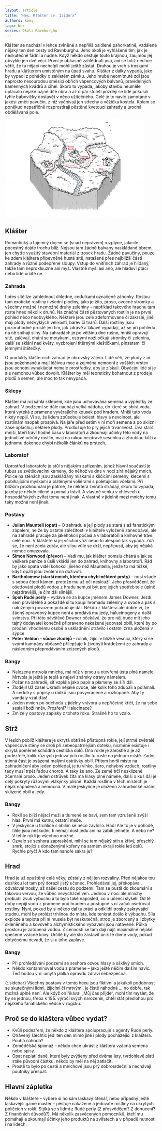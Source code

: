```yaml
---
layout: article
title: "Hex: Klášter sv. Isidora"
authors: komi
tags: hex
series: Okolí Ravnburghu
---
```


Klášter se nachází v lehce zvlněné a nepříliš osídlené pahorkatině, vzdálené nějaký ten den cesty od Ravnburghu. Jeho okolí je vyhlášené tím, jak je neskutečně fádní a nudné. Když někdo cestuje touto krajinou, zaujmou jej obvykle jen dvě věci. První je občasné zahlédnutí psa, ani se totiž nechce věřit, že tu nějací nechcíplí mohli ještě zůstat. Druhou je vrch s troskami hradu a klášterem umístěným na úpatí svahu. Klášter z dálky vypadá, jako by vypadl z pohádky o zakletém zámku. Jeho hrubé neomítnuté zdi jsou naprosto nesourodou směsicí obřích vápencových balvanů, pravidelných kamenných kvádrů a cihel. Skoro to vypadá, jakoby stavbu neuměle uplácalo nějaké bájné dítě obra a až o pár století později se lidé pokusili tyhle bábovičky dostavět v něco užitečného. Celé je to navíc zamotané v jakési změti pavučin, z níž vyčnívají jen střechy a věžička kostela. Kolem se poněkud nepatřičně rozprostírají pěstěné kvetoucí zahrady a úrodná obdělávaná pole.

![](komi-opt.jpg)

## Klášter

Romantický a tajemný dojem se (snad neprávem) rozplyne, jakmile pocestný dojde trochu blíž. Nejsou tam žádné balvany naskládané obrem, jen chytře využitý stavební materiál z trosek hradu. Žádné pavučiny, pouze ke zdem kláštera připevněné husté sítě, natažené přes nejbližší části zahrady a různě podepřené sloupy. Vstup do vnitřních zahrad je hlídaný, takže tam neproklouzne ani myš. Vlastně myši asi ano, ale hladoví ptáci nebo lidé určitě ne.

### Zahrada

I přes sítě lze zahlédnout úhledné, cedulkami označené záhonky. Rostou tam exotické rostliny i všední plodiny, jako je žito, proso, ovocné stromky a všechny možné i nemožné druhy zeleniny – například takového hrachu tam roste hned několik druhů. Na značné části pěstovaných rostlin je na první pohled něco neobvyklého. Některé jsou celé zdeformované či zakrslé, jiné mají plody nezvyklých velikostí, barev či tvarů. Další rostliny jsou pozoruhodné prostě jen tím, jak zdravě a lákavě vypadají, až se při pohledu na ně sbíhají sliny. Na zahradách je po většinu dne rušno, mniši opravují sítě, zalévají, ohání se motykami, ostrými noži očkují stromky či zeleninu, další se sklání nad květy, vyzbrojení titěrnými kleštičkami, pinzetami či jemnými štětečky.

O produkty klášterních zahrad je obrovský zájem. Lidé věří, že plody z ní jsou požehnané a mají léčivou moc a zejména nemocní z vyšších vrstev jsou ochotni vynakládat nemalé prostředky, aby je získali. Obyčejní lidé si je ale nemohou vůbec dovolit. Klášter by měl teoreticky bohatnout z prodeje plodů a semen, ale moc to tak nevypadá.

### Sklepy

Klášter má rozsáhlá sklepení, kde jsou uchovávána semena a výpěstky ze zahrad. V podzemí se dále nachází velká nádoba, do které se sbírá voda, která vytéká z pramene vyvěrajícího kousek pod hradem. Mniši tuto vodu nikdy nepijí. Ví se, že lidem způsobuje bolesti hlavy a nevolnost, ale rostlinám naopak prospívá. Na jaře před setím v ní moří semena a po sklizni zase oplachují některé plody. Prodlužuje to prý jejich trvanlivost. Dva starší mniši, kteří tráví hodně času v laboratoři a zkoumají účinky této vody na jednotlivé odrůdy rostlin, mají na rukou nezdravě seschlou a zhrublou kůži a jednomu dokonce chybí několik článků na prstech.

### Laboratoř

Uprostřed laboratoře je stůl s nějakým zařízením, jehož hlavní součástí je tubus se zvětšovacími kameny, do něhož ve dne v noci zírá nějaký mnich. Police na stěnách jsou zaskládány miskami s klíčícími semeny, klecemi s pobíhajícími myškami a plátěnými voliérami s poletujícími včelami. Při bližším prozkoumání je patrné, že některá zvířata strádají, skoro to vypadá, jakoby je někdo cíleně a pomalu trávil. A vlastně venku v chlévech u hospodářských zvířat tomu není jinak. A vlastně v jídelně mezi mnichy tomu taky možná není jinak.

### Postavy

- __Julian Mauntell (opat)__ – O zahradu a její plody se stará s až fanatickým zápalem, ne že by ostatní záležitosti v klášteře vyloženě zanedbával, ale na zahradě pracuje za jakéhokoli počasí a v laboratoři a knihovně tráví celé noci. V klášteře si jej všichni váží nebo to alespoň tak vypadá. Zdá se, že není zcela zdráv, ale silou vůle se drží, nepřipustí, aby jej nějaká nemoc omezovala.
- __Simon Norwood (převor)__ – Vadí mu, jak klášter pomalu chátrá a jak se veškeré peníze a úsilí vkládá jen do zahrad, knihovny a laboratoří. Rád by jako opata viděl kohokoli jiného než Mauntella, jenže to má těžké, když opati jsou zvoleni na doživotí.
- __Bartholomew (starší mnich, kterému chybí některé prsty)__ – nosí všude s sebou čtecí kámen, protože mu už oči neslouží. Jeho přesvědčení, že ošetřování plodů vodou z hradu nemusí být pro jejich spotřebitele úplně nejzdravější, je čím dál silnější.
- __Špeh Rudé perly__ – vydává se za kupce jménem James Downer. Jezdí sem pravidelně a pokaždé si tu koupí hromadu zeleniny a ovoce a pak s naloženým povozem pokračuje dál. Někdo z kláštera ale dobře ví, že žádný opravdový kupec není a prodává mu jedy, halucinogeny a další svinstva. Při této návštěvě Downer očekává, že pro něj bude mít jeho tajný dodavatel konečně připraveno nakažené jedovaté obilí, které by po prodání vhodnému osobě a uskladnění otrávilo i ostatní zrna uložená v sýpce.
- __Peter Veldon – vůdce zlodějů__ – rolník, žijící v blízké vesnici, který si se svými kumpány občasně přilepšuje k živobytí krádežemi ze zahrady a následným přeprodáváním zcizených plodů.

### Bangy

- Nalezena mrtvola mnicha, má nůž v prsou a otevřená ústa plná námele. Mrtvola je ještě je teplá a nejeví známky otravy námelem.
- Požár na zahradě, síť vzplála jako papír a plameny se šíří dál.
- Zloději! Už zase! Ukradli nějaké ovoce, ale kolik toho zdupali a polámali. A cedulky s popisy u řádků jsou povyvracené a rozkopané. Aby ty vandaly vzal ďas!
- Jeden mnich po odchodu z jídelny vrávorá a nepříčetně křičí, že na sebe seslali boží hněv. Prozření? Halucinace?
- Zmizely opatovy zápisky z tohoto roku. Strašně ho to vzalo.

## Strž

V lesích poblíž kláštera je ukrytá obtížně přístupná rokle, její strmé zvětralé vápencové stěny se drolí při sebeopatrnějším doteku, nicméně existuje i skrytá poměrně schůdná cestička dolů. Dno rokle je zarostlé a je až podezřelé, kolik různých jedovatých rostlin tu roste na jednom místě. Zadní, stinná část je osázená malými ostrůvky obilí. Přitom horší místo na zahradničení aby jeden pohledal, je tu vlhko, šero, nehybný vzduch, rostliny tady musí trpět řadou chorob. A taky že ano. Ze země trčí nesklizené zčernalé proso. Jeden ostrůvek žita má klasy plné námele, další o kus dál je celý pokrytý růžovými vlákýnky plísně. Každá rostlina v těch místech je nějak napadená a nemocná. V malé jeskyňce je uloženo zahradnické náčiní, sklizené obilí a jedy.

### Bangy

- Roklí se blíží nějací muži a tlumeně se baví, sem tam vzrušeně zvýší hlas. První má kutnu, ostatní meče.
- V jeskyňce u truhlice s obilím se něco zavlnilo. Had! Ale to je v pohodě, tihle jsou neškodní, ti nemají dost jedu ani na zabití jehněte. A nebo ne? V téhle rokli je všechno možné.
- Ozvalo se seshora zapraskání, mihl se tam nějaký stín a křivý, přeschlý smrk, stojící s obnaženými kořeny na samém okraji rokle letí dolů. Rychle pryč! A kdo tam nahoře sakra je?

## Hrad

Hrad je už opuštěný celé věky, zůstaly z něj jen rozvaliny. Před nějakou tou desítkou let tam prý dorazil jistý učenec. Prohledával jej, překopával, odvaloval trosky, až našel cestu do podzemí. Tam se pustil do zkoumání s takovou vervou, že vůbec nevycházel ven. Jednou v noci ale mnichy probudil zvuk výbuchu a to bylo také naposled, co o učenci slyšeli. Od té doby nepijí vodu z pramene pod hradem a postupně s ní začali ošetřovat rostliny. Nyní, pokud by si někdo dal tu práci a odklidil trosky zakrývající studnu, mohl by prolézt trhlinou do místa, kde tenkrát došlo k výbuchu. Síla exploze a teplota při ní musela být neskutečná, strop je zborcený a i zbytky skleněného a kovového alchymistického vybavení jsou natavené. Půlka prostoru je zatopená vodou. Z cenností se tam dají najít maximálně nějaké spečené vzácné kovy. Určitě by ale šlo zastavit únik té divné vody, pokud dotyčnému nevadí, že si u toho zaplave.

### Bangy

- Při prohledávání podzemí se seshora ozvou hlasy a ošklivý smích.
- Někdo kontaminoval vodu z pramene – jako ještě něčím dalším navíc. Teď budou v ní umytá jablka opravdu zdraví nebezpečná.

{:.sidebar}
Všechny postavy v tomto hexu jsou fiktivní a jakákoli podobnost se skutečnými lidmi, žijícími či mrtvými, je čistě náhodná … no dobře, tak možná úplně není. Ale když on říkával „Můj čas přijde“, mohl tím myslet, že by se jednou, třeba k 195. výročí svých narozenin, chtěl stát předlohou pro nějakého fanatického vědce v rpgčku.

## Proč se do kláštera vůbec vydat?

- Kvůli podezření, že někdo z kláštera spolupracuje s agenty Rudé perly.
- Otrávený šlechtic jedl ten den mimo jiné i plody pocházející z kláštera. Pouhá náhoda?
- Zemědělská špionáž – někdo chce ukrást z kláštera vzácná semena nebo spisy.
- Opat neplatí daně, které byly zvýšeny před dvěma lety, tvrdohlavě platí stále původní částku, někdo by měl na něj zatlačit.
- Prostě to bylo po cestě a mnichové jsou prý dobrosrdeční a nechávají poutníky přespat.

## Hlavní zápletka

Někdo v klášteře – vybere si ho sám laskavý čtenář, nebo případný ještě laskavější game master – pěstuje nakažené a jedovaté rostliny na ukrytých políčcích v rokli. Stýká se s lidmi z Rudé perly (Z přesvědčení? Z donucení? Z finančních důvodů?). Má několik zasvěcených pomocníků, kteří mu pomáhají a zkoumají účinky jeho produktů na zvířatech a v případě nutnosti i na lidech.
